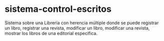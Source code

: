 # sistema-control-escritos
Sistema sobre una Librería con herencia múltiple donde se puede registrar un libro, registrar una revista, modificar un libro, modificar una revista, mostrar los libros de una editorial especifica.
